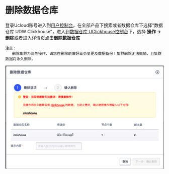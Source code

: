 # 删除数据仓库

登录Ucloud账号进入到[用户控制台](https://passport.ucloud.cn/#login)，在全部产品下搜索或者数据仓库下选择“数据仓库 UDW Clickhouse”，进入到[数据仓库 UClickhouse控制台](https://console.ucloud.cn/udw/clickhouse)下，选择 **操作 -> 删除**或者进入详情页点击**删除数据仓库**

```
注意：
   删除集群为高危操作，请您在删除前做好业务变更及数据备份！集群删除无法撤销，且集群数据将永久删除。
```

![delete_cluster](images/delete_cluster.png)